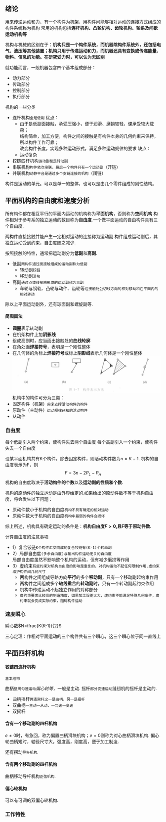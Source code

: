 ## 绪论
用来传递运动和力、有一个构件为机架、用构件间能够相对运动的连接方式组成的构件系统称为机构
常用的机构包括**连杆机构、凸轮机构、齿轮机构、轮系及间歇运动机构等**

机构与机械的区别在于：**机构只是一个构件系统，而机器除构件系统外，还包括电气、液压等其他装置；机构只用于传递运动和力，而机器还具有变换或传递能量、物料、信息的功能。在研究受力时，可以认为无区别**

就功能而言，一般机器包含四个基本组成部分：
- 动力部分
- 传动部分
- 控制部分
- 执行部分

机构的一些分类
- 连杆机构`全是低副`
	优点：
	- 由于是低副面接触，承受压强小，便于润滑、磨损较轻，课承受较大载荷；<br>结构简单，加工方便，构件之间的接触是有构件本身的几何约束来保持，所以构件工作可靠；<br>改变构件长度，实现多种运动形式，满足多种运动规律的要求
	缺点：
	- 运动复杂
- 铰链四杆机构`运动副都是转动副`
- 串联机构`构件依次串联，最后一个构件只有一个运动副`（开链）
- 并联机构`动静平台是通过多个支链连接的机构`（闭链）

构件是运动的单元。可以是单一的整体，也可以是由几个零件组成的刚性结构。

## 平面机构的自由度和速度分析
所有构件都在相互平行的平面内运动的机构称为**平面机构**，否则称为**空间机构**
构件相对于参考系的独立运动的数目称为**自由度**.一个做平面运动的自由构件具有三个自由度.

两构件直接接触并能产生一定相对运动的连接称为运动副.构件组成运动副后，其独立运动受到约束，自由度随之减少.

按照接触的特性，通常把运动副分为**低副**和**高副**.
- 低副`两构件通过面接触组成的运动副称为低副`
	- 转动副`铰链`
	- 移动副`滑块`
- 高副`通过点或线接触形成的运动副称为高副`
	- 车轮与钢轨、凸轮与动件、齿轮等`沿接触处公切线方向的相对移动和在平面内的相对转动`

除以上平面运动副外，还有球面副和螺旋副等.

#### 简图画法
- **圆圈**表示转动副
- 在机架构件上加**阴影线**
- 组成高副时，应当画出接触处的**曲线轮廓**
- 在角处画**焊接符号**，表明是一个刚性整体
- 在几何体的角标上**焊接符号**或标上**阴影线**表示几何体是一个刚性整体
![构件表示方法](images/img1.jpg)
机构中的构件可分为三类：
- 固定构件（机架）`用来支撑活动构件的构件`
- 原动件（主动件）`运动规律已知的活动构件`
- 从动件

### 自由度
每个低副引入两个约束，使构件失去两个自由度
每个高副引入一个约束，使构件失去一个自由度

设某平面机构共有K个构件，除去固定构件，则活动构件数为$n=K-1$.
机构的自由度表示为F，则$$F=3n-2P_L-P_H$$
机构的自由度取决于**活动构件的个数**以及**运动副的性质和个数**.

机构的原动件的独立运动是由外界给定的.如果给出的原动件数不等于机构自由度，将会发生以下问题：
- 原动件数小于机构的自由度`机构不具有确定的相对运动`
- 原动件数大于机构的自由度`机构中最弱的构件会损坏`

综上所述，机构具有确定运动的条件是：**机构自由度$F>0$,且F等于原动件数.**

计算自由度的注意事项
- 1）复合铰链`K个构件汇交而成的复合铰链有(K-1)个转动副`
- 2）局部自由度`(多余自由度)与输出构件运动无关的自由度`<br>局部自由度虽然不影响整个机构的运动，但有减少磨损等作用
- 3）虚约束`有些约束对机构自由度的影响是重复的，对机构运动不起任何限制作用.虚约束维护构件间几何尺寸`
	- 两构件之间组成导路**方向平行**的多个**移动副**，只有一个移动副起约束作用
	- 两构件之间组成多个**轴线重合**的**转动副**时，只有一个转动副起约束作用
	- 机构中传递运动不起独立作用的对称部分
	- `虚约束要求比较高的制造精度，如果加工误差太大，虚约束不能满足特殊几何条件，虚约束就会变成实际约束，阻碍构件运动`
### 速度瞬心
瞬心数$N=\frac{K(K-1)}{2}$

三心定理：作相对平面运动的三个构件共有三个瞬心，这三个瞬心位于同一直线上
## 平面四杆机构
#### 铰链四连杆机构
`基本结构`

曲柄`整周匀速运动`*偏心轮等*，一般是主动.
摇杆`部分变速运动`缝纫机的摇杆是主动的.
- 曲柄摇杆`两连架杆之一是曲柄，另一是摇杆`
- 双曲柄`一主动一从动，一匀速一变速`
- 双摇杆
#### 含有一个移动副的四杆机构
$e\neq 0$时，有急回，称为偏置曲柄滑块机构；$e=0$则称为对心曲柄滑块机构.
偏心轮曲柄短时，轴径尺寸大，强度高，刚度高，便于加工制造.

还有摆动`导杆机构`.

#### 含有两个移动副的四杆机构
曲柄移动导杆机构`正弦机构`.
#### 偏心轮机构
可以有可调的双偏心轮机构.
### 工作特性
